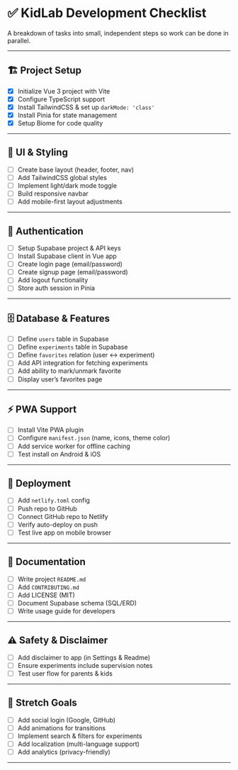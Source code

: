 # ✅ KidLab Development Checklist

A breakdown of tasks into small, independent steps so work can be done in parallel.

---

## 🏗 Project Setup
- [x] Initialize Vue 3 project with Vite
- [x] Configure TypeScript support
- [x] Install TailwindCSS & set up `darkMode: 'class'`
- [x] Install Pinia for state management
- [x] Setup Biome for code quality

---

## 🎨 UI & Styling
- [ ] Create base layout (header, footer, nav)
- [ ] Add TailwindCSS global styles
- [ ] Implement light/dark mode toggle
- [ ] Build responsive navbar
- [ ] Add mobile-first layout adjustments

---

## 🔐 Authentication
- [ ] Setup Supabase project & API keys
- [ ] Install Supabase client in Vue app
- [ ] Create login page (email/password)
- [ ] Create signup page (email/password)
- [ ] Add logout functionality
- [ ] Store auth session in Pinia

---

## 🗄 Database & Features
- [ ] Define `users` table in Supabase
- [ ] Define `experiments` table in Supabase
- [ ] Define `favorites` relation (user ↔ experiment)
- [ ] Add API integration for fetching experiments
- [ ] Add ability to mark/unmark favorite
- [ ] Display user’s favorites page

---

## ⚡ PWA Support
- [ ] Install Vite PWA plugin
- [ ] Configure `manifest.json` (name, icons, theme color)
- [ ] Add service worker for offline caching
- [ ] Test install on Android & iOS

---

## 🚀 Deployment
- [ ] Add `netlify.toml` config
- [ ] Push repo to GitHub
- [ ] Connect GitHub repo to Netlify
- [ ] Verify auto-deploy on push
- [ ] Test live app on mobile browser

---

## 📖 Documentation
- [ ] Write project `README.md`
- [ ] Add `CONTRIBUTING.md`
- [ ] Add LICENSE (MIT)
- [ ] Document Supabase schema (SQL/ERD)
- [ ] Write usage guide for developers

---

## ⚠️ Safety & Disclaimer
- [ ] Add disclaimer to app (in Settings & Readme)
- [ ] Ensure experiments include supervision notes
- [ ] Test user flow for parents & kids

---

## 🎯 Stretch Goals
- [ ] Add social login (Google, GitHub)
- [ ] Add animations for transitions
- [ ] Implement search & filters for experiments
- [ ] Add localization (multi-language support)
- [ ] Add analytics (privacy-friendly)

---
